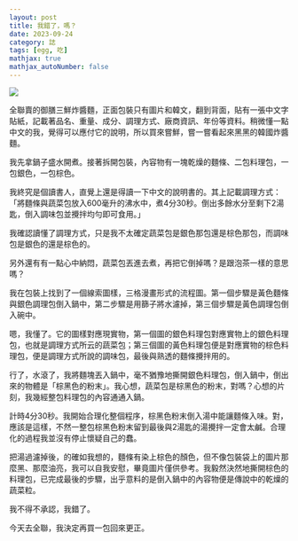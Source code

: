 ```yaml
---
layout: post
title: 我錯了，嗎？
date: 2023-09-24
category: 誌
tags: [egg, 吃]
mathjax: true
mathjax_autoNumber: false
---
```


<img src="/blog/assets/images/2023/wrong.jpg" />

全聯賣的御膳三鮮炸醬麵，正面包裝只有圖片和韓文，翻到背面，貼有一張中文字貼紙，記載著品名、重量、成分、調理方式、廠商資訊、年份等資料。稍微懂一點中文的我，覺得可以應付它的說明，所以買來嘗鮮，嘗一嘗看起來黑黑的韓國炸醬麵。

<!--more-->

我先拿鍋子盛水開煮。接著拆開包裝，內容物有一塊乾燥的麵條、二包料理包，一包銀色，一包棕色。

我終究是個讀書人，直覺上還是得讀一下中文的說明書的。其上記載調理方式：「將麵條與蔬菜包放入600毫升的沸水中，煮4分30秒。倒出多餘水分至剩下2湯匙，倒入調味包並攪拌均勻即可食用。」

我確認讀懂了調理方式，只是我不太確定蔬菜包是銀色那包還是棕色那包，而調味包是銀色的還是棕色的。

另外還有有一點心中納悶，蔬菜包丟進去煮，再把它倒掉嗎？是跟泡茶一樣的意思嗎？

我在包裝上找到了一個線索圖樣，三格漫畫形式的流程圖。第一個步驟是黃色麵條與銀色調理包倒入鍋中，第二步驟是用篩子將水濾掉，第三個步驟是黃色調理包倒入碗中。

嗯，我懂了。它的圖樣對應現實物，第一個圖的銀色料理包對應實物上的銀色料理包，也就是調理方式所云的蔬菜包；第三個圖的黃色料理包便是對應實物的棕色料理包，便是調理方式所說的調味包，最後與熟透的麵條攪拌用的。

行了，水滾了，我將麵塊丟入鍋中，毫不猶豫地撕開銀色料理包，倒入鍋中，倒出來的物體是「棕黑色的粉末」。我心想，蔬菜包是棕黑色的粉末，對嗎？心想的片刻，我幾經整包料理包的內容通通入鍋。

計時4分30秒。我開始合理化整個程序，棕黑色粉末倒入湯中能讓麵條入味。對，應該是這樣，不然一整包棕黑色粉末留到最後與2湯匙的湯攪拌一定會太鹹。合理化的過程我並沒有停止懷疑自己的蠢。

把湯過濾掉後，的確如我想的，麵條有染上棕色的顏色，但不像包裝袋上的圖片那麼黑、那麼油亮，我可以自我安慰，畢竟圖片僅供參考。我毅然決然地撕開棕色的料理包，已完成最後的步驟，出乎意料的是倒入鍋中的內容物便是傳說中的乾燥的蔬菜粒。

我不得不承認，我錯了。

今天去全聯，我決定再買一包回來更正。
